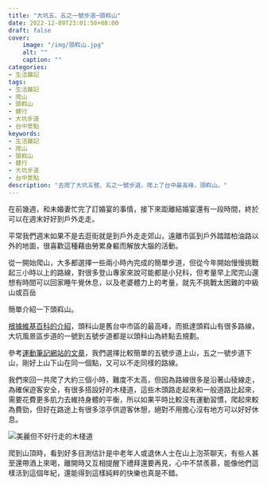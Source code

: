 ```yaml
---
title: "大坑五、五之一號步道─頭嵙山"
date: 2022-12-09T23:01:58+08:00
draft: false
cover:
    image: "/img/頭嵙山.jpg"
    alt: ""
    caption: ""
categories: 
- 生活雜記
tags: 
- 生活雜記
- 爬山
- 頭嵙山
- 健行
- 大坑步道
- 台中景點
keywords:
- 生活雜記
- 爬山
- 頭嵙山
- 健行
- 大坑步道
- 台中景點
description: "去爬了大坑五號、五之一號步道，爬上了台中最高峰，頭嵙山。"
---
```

在前幾週，和未婚妻忙完了訂婚宴的事情，接下來距離結婚宴還有一段時間，終於可以在週末好好到戶外走走。

平常我們週末如果不是去逛街就是到戶外走走郊山，遠離市區到戶外踏踏柏油路以外的地面，很喜歡這種藉由勞累身軀而解放大腦的活動。

從一開始爬山，大多都選擇一些兩小時內完成的簡單步道，但從今年開始慢慢挑戰起三小時以上的路線，對很多登山專家來說可能都是小兒科，但考量早上爬完山還想有時間可以回家睡午覺休息，以及老婆體力上的考量，就先不挑戰太困難的中級山或百岳

簡單介紹一下頭嵙山。

[根據維基百科的介紹](https://zh.wikipedia.org/zh-tw/%E9%A0%AD%E5%B5%99%E5%B1%B1)，頭科山是舊台中市區的最高峰，而抵達頭嵙山有很多路線，大坑風景區步道的一號到五號步道都是以頭科山為終點去規劃。

參考[運動筆記網站的文章](https://hiking.biji.co/index.php?q=trail&act=detail&id=848)，我們選擇比較簡單的五號步道上山，五之一號步道下山，剛好上山下山在同一個點，又可以不走同樣的路線。

我們來回一共爬了大約三個小時，難度不太高，但因為路線很多是沿著山稜線走，為確保遊客安全，有很多搭設好的木棧道，這些木頭路走起來和一般道路比起來，需要花費更多肌力去維持身體的平衡，所以如果平時比較沒有運動習慣，爬起來較為費勁，但好在路途上有很多涼亭供遊客休憩，絕對不用擔心沒有地方可以好好休息。

![美麗但不好行走的木棧道](/img/木頭路.jpg)

爬到山頂時，看到好多目測估計是中老年人或退休人士在山上泡茶聊天，有些人甚至還帶酒上來喝，離開時又互相提醒下禮拜還要再見，心中不禁羨慕，能像他們這樣活到這個年紀，還能得到這樣純粹的快樂也真是不錯。

